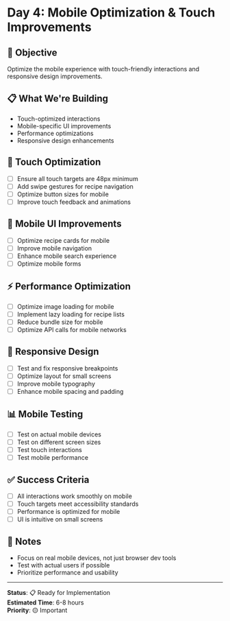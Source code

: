 # Day 4: Mobile Optimization & Touch Improvements

## 🎯 **Objective**
Optimize the mobile experience with touch-friendly interactions and responsive design improvements.

## 📋 **What We're Building**
- Touch-optimized interactions
- Mobile-specific UI improvements
- Performance optimizations
- Responsive design enhancements

## 📱 **Touch Optimization**
- [ ] Ensure all touch targets are 48px minimum
- [ ] Add swipe gestures for recipe navigation
- [ ] Optimize button sizes for mobile
- [ ] Improve touch feedback and animations

## 🎨 **Mobile UI Improvements**
- [ ] Optimize recipe cards for mobile
- [ ] Improve mobile navigation
- [ ] Enhance mobile search experience
- [ ] Optimize mobile forms

## ⚡ **Performance Optimization**
- [ ] Optimize image loading for mobile
- [ ] Implement lazy loading for recipe lists
- [ ] Reduce bundle size for mobile
- [ ] Optimize API calls for mobile networks

## 🔧 **Responsive Design**
- [ ] Test and fix responsive breakpoints
- [ ] Optimize layout for small screens
- [ ] Improve mobile typography
- [ ] Enhance mobile spacing and padding

## 📊 **Mobile Testing**
- [ ] Test on actual mobile devices
- [ ] Test on different screen sizes
- [ ] Test touch interactions
- [ ] Test mobile performance

## ✅ **Success Criteria**
- [ ] All interactions work smoothly on mobile
- [ ] Touch targets meet accessibility standards
- [ ] Performance is optimized for mobile
- [ ] UI is intuitive on small screens

## 📝 **Notes**
- Focus on real mobile devices, not just browser dev tools
- Test with actual users if possible
- Prioritize performance and usability

---
**Status**: 📋 Ready for Implementation  
**Estimated Time**: 6-8 hours  
**Priority**: 🟡 Important
